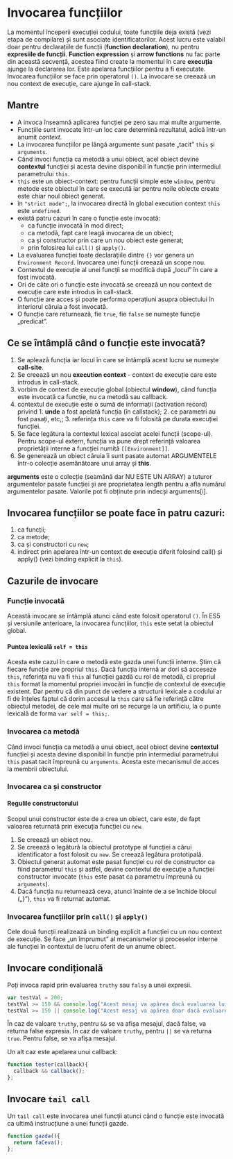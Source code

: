 # Invocarea funcțiilor

La momentul începerii execuției codului, toate funcțiile deja există (vezi etapa de compilare) și sunt asociate identificatorilor. Acest lucru este valabil doar pentru declarațiile de funcții (**function declaration**), nu pentru **expresiile de funcții**. **Function expression** și **arrow functions** nu fac parte din această secvență, acestea fiind create la momentul în care **execuția** ajunge la declararea lor.
Este apelarea funcțiilor pentru a fi executate.
Invocarea funcțiilor se face prin operatorul `()`.
La invocare se creează un nou context de execuție, care ajunge în call-stack.

## Mantre

- A invoca înseamnă aplicarea funcției pe zero sau mai multe argumente.
- Funcțiile sunt invocate într-un loc care determină rezultatul, adică într-un anumit *context*.
- La invocarea funcțiilor pe lângă argumente sunt pasate „tacit” `this` și `arguments`.
- Când invoci funcția ca metodă a unui obiect, acel obiect devine **contextul** funcției și acesta devine disponibil în funcție prin intermediul parametrului `this`.
- `this` este un obiect-context: pentru funcții simple este `window`, pentru metode este obiectul în care se execută iar pentru noile obiecte create este chiar noul obiect generat.
- în `"strict mode";`, la invocarea directă în global execution context `this` este `undefined`.
- există patru cazuri în care o funcție este invocată:
  - ca funcție invocată în mod direct;
  - ca metodă, fapt care leagă invocarea de un obiect;
  - ca și constructor prin care un nou obiect este generat;
  - prin folosirea lui `call()` și `apply()`.
- La evaluarea funcției toate declarațiile dintre `{}` vor genera un `Environment Record`. Invocarea unei funcții creează un scope nou.
- Contextul de execuție al unei funcții se modifică după „locul” în care a fost invocată.
- Ori de câte ori o funcție este invocată se creează un nou context de execuție care este introdus în call-stack.
- O funcție are acces și poate performa operațiuni asupra obiectului în interiorul căruia a fost invocată.
- O funcție care returnează, fie `true`, fie `false` se numește funcție „predicat”.

## Ce se întâmplă când o funcție este invocată?

1. Se aplează funcția iar locul în care se întâmplă acest lucru se numește **call-site**.
2. Se creează un nou **execution context** - context de execuție care este introdus în call-stack.
  1. vorbim de context de execuție global (obiectul **window**), când funcția este invocată ca funcție, nu ca metodă sau callback.
  2. contextul de execuție este o sumă de informații (activation record) privind
    1. **unde** a fost apelată funcția (în callstack);
    2. ce parametri au fost pasați, etc,;
    3. referința `this` care va fi folosită pe durata execuției funcției.
3. Se face legătura la contextul lexical asociat acelei funcții (scope-ul). Pentru scope-ul extern, funcția va pune drept referință valoarea proprietății interne a funcției numită `[[Environment]]`.
3. Se generează un obiect căruia îi sunt pasate automat ARGUMENTELE într-o colecție asemănătoare unui array și **this**.

**arguments** este o colecție (seamănă dar NU ESTE UN ARRAY) a tuturor argumentelor pasate funcției și are proprietatea length pentru a afla numărul argumentelor pasate. Valorile pot fi obținute prin indecși arguments[i].

## Invocarea funcțiilor se poate face în patru cazuri:

1. ca funcții;
2. ca metode;
3. ca și constructori cu `new`;
4. indirect prin apelarea într-un context de execuție diferit folosind call() și apply() (vezi binding explicit la `this`).

## Cazurile de invocare

### Funcție invocată

Această invocare se întâmplă atunci când este folosit operatorul `()`. În ES5 și versiunile anterioare, la invocarea funcțiilor, `this` este setat la obiectul global.

#### Puntea lexicală `self = this`

Acesta este cazul în care o metodă este gazda unei funcții interne. Știm că fiecare funcție are propriul `this`. Dacă funcția internă ar dori să acceseze `this`, referința nu va fi `this` al funcției gazdă cu rol de metodă, ci propriul `this` format la momentul propriei invocări în funcție de contextul de execuție existent.
Dar pentru că din punct de vedere a structurii lexicale a codului ar fi de înțeles faptul că dorim accesul la `this` care să fie referință către obiectul metodei, de cele mai multe ori se recurge la un artificiu, la o punte lexicală de forma `var self = this;`.

### Invocarea ca metodă

Când invoci funcția ca metodă a unui obiect, acel obiect devine **contextul** funcției și acesta devine disponibil în funcție prin intermediul parametrului `this` pasat tacit împreună cu `arguments`. Acesta este mecanismul de acces la membrii obiectului.

### Invocarea ca și constructor

#### Regulile constructorului

Scopul unui constructor este de a crea un obiect, care este, de fapt valoarea returnată prin execuția funcției cu `new`.

1. Se creează un obiect nou.
2. Se creează o legătură la obiectul prototype al funcției a cărui identificator a fost folosit cu `new`. Se creează legătura prototipală.
3. Obiectul generat automat este pasat funcției cu rol de constructor ca fiind parametrul `this` și astfel, devine contextul de execuție a funcției constructor invocate (`this` este pasat ca parametru împreună cu `arguments`).
4. Dacă funcția nu returnează ceva, atunci înainte de a se închide blocul („}”), `this` va fi returnat automat.

### Invocarea funcțiilor prin `call()` și `apply()`

Cele două funcții realizează un binding explicit a funcției cu un nou context de execuție. Se face „un împrumut” al mecanismelor și proceselor interne ale funcției în contextul de lucru oferit de un anume obiect.

## Invocare condițională

Poți invoca rapid prin evaluarea `truthy` sau `falsy` a unei expresii.

```javascript
var testVal = 200;
testVal >= 150 && console.log("Acest mesaj va apărea dacă evaluarea lui testVal este truthy");            // Acest mesaj va apărea dacă evaluarea lui testVal este truthy
testVal >= 150 || console.log("Acest mesaj va apărea doar dacă evaluarea din left-hand-side este true");  // true
```

În caz de valoare `truthy`, pentru `&&` se va afișa mesajul, dacă false, va returna false expresia.
În caz de valoare `truthy`, pentru `||` se va returna `true`. Pentru false, se va afișa mesajul.

Un alt caz este apelarea unui callback:

```javascript
function tester(callback){
  callback && callback();
};
```

## Invocare `tail call`

Un `tail call` este invocarea unei funcții atunci când o funcție este invocată ca ultimă instrucțiune a unei funcții gazde.

```javascript
function gazda(){
  return faCeva();
};
```
